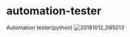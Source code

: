 # automation-tester
Automation tester(python)
![20181012_085013](https://user-images.githubusercontent.com/50900868/192124906-7a067589-6c93-4eef-b972-e4097cc6a403.jpg)
